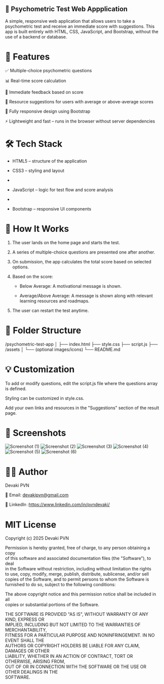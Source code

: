 ## 🧠 Psychometric Test Web Appplication
A simple, responsive web application that allows users to take a psychometric test and receive an immediate score with suggestions. This app is built entirely with HTML, CSS, JavaScript, and Bootstrap, without the use of a backend or database.

# 📌 Features
✅ Multiple-choice psychometric questions

📊 Real-time score calculation

🎯 Immediate feedback based on score

🧭 Resource suggestions for users with average or above-average scores

📱 Fully responsive design using Bootstrap

⚡ Lightweight and fast – runs in the browser without server dependencies

# 🛠️ Tech Stack

- HTML5 – structure of the application
  
- CSS3 – styling and layout
- 
- JavaScript – logic for test flow and score analysis
- 
- Bootstrap – responsive UI components

# 🚀 How It Works

1. The user lands on the home page and starts the test.
   
2. A series of multiple-choice questions are presented one after another.
   
3. On submission, the app calculates the total score based on selected options.
   
4. Based on the score:
   
    - Below Average: A motivational message is shown.
      
    - Average/Above Average: A message is shown along with relevant learning resources and roadmaps.
      
5. The user can restart the test anytime.

# 📂 Folder Structure

/psychometric-test-app
│
├── index.html
├── style.css
├── script.js
├── /assets
│   └── (optional images/icons)
└── README.md

# 💡 Customization

To add or modify questions, edit the script.js file where the questions array is defined.

Styling can be customized in style.css.

Add your own links and resources in the "Suggestions" section of the result page.

# 📸 Screenshots

![Screenshot (1)](https://github.com/user-attachments/assets/c969a832-537d-4ced-a049-7e5b07f74a3b)
![Screenshot (2)](https://github.com/user-attachments/assets/28dd24ac-cac5-4a54-b6d5-044ff35faf78)
![Screenshot (3)](https://github.com/user-attachments/assets/7f519f67-a96e-426a-9258-4783dfbc17ee)
![Screenshot (4)](https://github.com/user-attachments/assets/35b148c5-8c1c-4287-b0e6-c6dbe97788a4)
![Screenshot (5)](https://github.com/user-attachments/assets/2e41a9dd-1885-4631-9c87-47e7e4c83ee9)
![Screenshot (6)](https://github.com/user-attachments/assets/307439c0-faa0-4ce3-ae6f-8c9ce580a46a)

# 🧑‍💻 Author
Devaki PVN

📧 Email: devakipvn@gmail.com

🔗 LinkedIn :https://www.linkedin.com/in/pvndevaki/

# MIT License

Copyright (c) 2025 Devaki PVN

Permission is hereby granted, free of charge, to any person obtaining a copy  
of this software and associated documentation files (the "Software"), to deal  
in the Software without restriction, including without limitation the rights  
to use, copy, modify, merge, publish, distribute, sublicense, and/or sell  
copies of the Software, and to permit persons to whom the Software is  
furnished to do so, subject to the following conditions:

The above copyright notice and this permission notice shall be included in all  
copies or substantial portions of the Software.

THE SOFTWARE IS PROVIDED "AS IS", WITHOUT WARRANTY OF ANY KIND, EXPRESS OR  
IMPLIED, INCLUDING BUT NOT LIMITED TO THE WARRANTIES OF MERCHANTABILITY,  
FITNESS FOR A PARTICULAR PURPOSE AND NONINFRINGEMENT. IN NO EVENT SHALL THE  
AUTHORS OR COPYRIGHT HOLDERS BE LIABLE FOR ANY CLAIM, DAMAGES OR OTHER  
LIABILITY, WHETHER IN AN ACTION OF CONTRACT, TORT OR OTHERWISE, ARISING FROM,  
OUT OF OR IN CONNECTION WITH THE SOFTWARE OR THE USE OR OTHER DEALINGS IN THE  
SOFTWARE.
